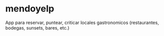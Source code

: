 # mendoyelp
App para reservar, puntear, criticar locales gastronomicos (restaurantes, bodegas, sunsets, bares, etc.)
